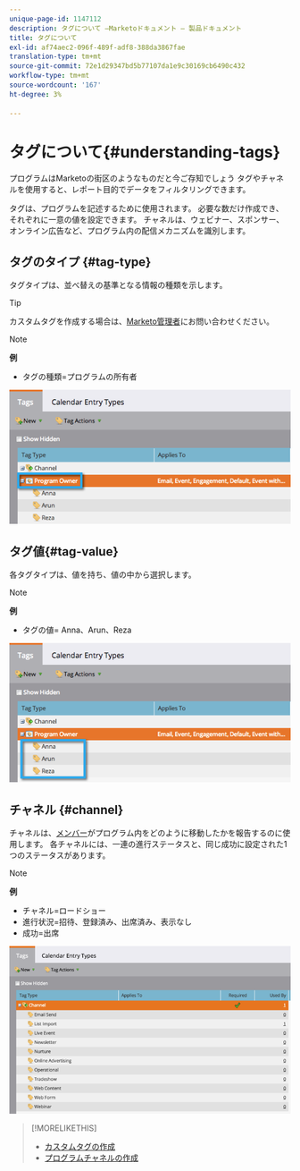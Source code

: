 ```yaml
---
unique-page-id: 1147112
description: タグについて —Marketoドキュメント — 製品ドキュメント
title: タグについて
exl-id: af74aec2-096f-489f-adf8-388da3867fae
translation-type: tm+mt
source-git-commit: 72e1d29347bd5b77107da1e9c30169cb6490c432
workflow-type: tm+mt
source-wordcount: '167'
ht-degree: 3%

---
```


# タグについて{#understanding-tags}

プログラムはMarketoの街区のようなものだと今ご存知でしょう タグやチャネルを使用すると、レポート目的でデータをフィルタリングできます。

タグは、プログラムを記述するために使用されます。 必要な数だけ作成でき、それぞれに一意の値を設定できます。 チャネルは、ウェビナー、スポンサー、オンライン広告など、プログラム内の配信メカニズムを識別します。

## タグのタイプ {#tag-type}

タグタイプは、並べ替えの基準となる情報の種類を示します。

>[!TIP]
>
>カスタムタグを作成する場合は、[Marketo管理者](/help/marketo/product-docs/administration/tags/create-custom-tags.md)にお問い合わせください。

>[!NOTE]
>
>**例**
>
>* タグの種類=プログラムの所有者


![](assets/image2014-9-17-15-3a12-3a46.png)

## タグ値{#tag-value}

各タグタイプは、値を持ち、値の中から選択します。

>[!NOTE]
>
>**例**
>
>* タグの値= Anna、Arun、Reza


![](assets/image2014-9-17-15-3a16-3a8.png)

## チャネル {#channel}

チャネルは、[メンバー](/help/marketo/product-docs/core-marketo-concepts/programs/creating-programs/understanding-program-membership.md)がプログラム内をどのように移動したかを報告するのに使用します。 各チャネルには、一連の進行ステータスと、同じ成功に設定された1つのステータスがあります。

>[!NOTE]
>
>**例**
>
>* チャネル=ロードショー
>* 進行状況=招待、登録済み、出席済み、表示なし
>* 成功=出席


![](assets/image2015-2-5-16-3a57-3a59.png)

>[!MORELIKETHIS]
>
>* [カスタムタグの作成](/help/marketo/product-docs/administration/tags/create-custom-tags.md)
>* [プログラムチャネルの作成](/help/marketo/product-docs/administration/tags/create-a-program-channel.md)

